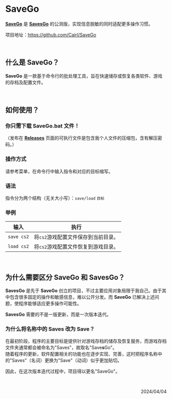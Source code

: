 # SaveGo

[**SaveGo**](https://github.com/Cairl/SaveGo) 是 [**SavesGo**](https://github.com/Cairl/SavesGo) 的公测版，实现信息脱敏的同时适配更多操作习惯。

项目地址：https://github.com/Cairl/SaveGo

<br>

## 什么是 SaveGo？

**SaveGo** 是一款基于命令行的批处理工具，旨在快速储存或恢复各类软件、游戏的存档及配置文件。

<br>

## 如何使用？

### 你只需下载 **SaveGo.bat** 文件！

（发布在 [**Releases**](https://github.com/Cairl/SaveGo/releases) 页面的可执行文件是包含我个人文件的压缩包，含有解压密码。）

### 操作方式
请参考菜单，在命令行中输入指令和对应的目标缩写。

### 语法
指令分为两个结构（无关大小写）：`save/load` `目标`

### 举例

|输入|执行|
|---|---|
| `save cs2` | 将`cs2`游戏配置文件保存到当前目录。 |
| `load cs2` | 将`cs2`游戏配置文件恢复到游戏目录。 |

<br>

## 为什么需要区分 SaveGo 和 SavesGo？

**SavesGo** 是先于 **SaveGo** 创立的项目，不过主要应用对象局限于我自己。由于其中包含很多固定的操作和敏感信息，难以公开分发。而 **SaveGo** 已解决上述问题，使程序能够适应更多操作可能性。

**SavesGo** 需要的不是一版更新，而是一次版本迭代。

### 为什么将名称中的 Saves 改为 Save？

在最初阶段，程序的主要目标是提供针对游戏存档的储存及恢复服务，而游戏存档文件夹通常都会被命名为"Saves"，故取名"Save**s**Go"。\
随着程序的更新，软件配置相关的功能也在逐步实现、完善，这时把程序名称中的"Saves"（名词）更换为"Save"（动词）似乎更加贴切。

因此，在这次版本迭代过程中，项目得以更名"SaveGo"。

<br>

<p align="right">2024/04/04</p>
